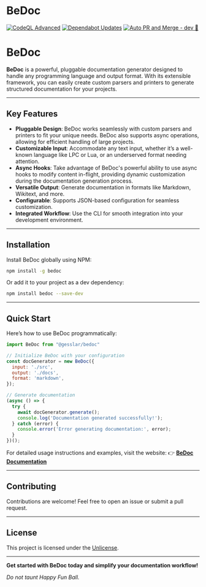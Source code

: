 # BeDoc

[![CodeQL Advanced](https://github.com/gesslar/BeDoc/actions/workflows/codeql.yml/badge.svg)](https://github.com/gesslar/BeDoc/actions/workflows/codeql.yml)
[![Dependabot Updates](https://github.com/gesslar/BeDoc/actions/workflows/dependabot/dependabot-updates/badge.svg)](https://github.com/gesslar/BeDoc/actions/workflows/dependabot/dependabot-updates)
[![Auto PR and Merge - dev 🤗](https://github.com/gesslar/BeDoc/actions/workflows/autopr-dev.yml/badge.svg?branch=dev)](https://github.com/gesslar/BeDoc/actions/workflows/autopr-dev.yml)


# BeDoc

**BeDoc** is a powerful, pluggable documentation generator designed to handle any programming language and output format. With its extensible framework, you can easily create custom parsers and printers to generate structured documentation for your projects.

---

## Key Features

- **Pluggable Design**: BeDoc works seamlessly with custom parsers and printers
  to fit your unique needs. BeDoc also supports async operations, allowing for
  efficient handling of large projects.
- **Customizable Input**: Accommodate any text input, whether it’s a well-known
  language like LPC or Lua, or an underserved format needing attention.
- **Async Hooks**: Take advantage of BeDoc's powerful ability to use async
  hooks to modify content in-flight, providing dynamic customization during the
  documentation generation process.
- **Versatile Output**: Generate documentation in formats like Markdown,
  Wikitext, and more.
- **Configurable**: Supports JSON-based configuration for seamless
  customization.
- **Integrated Workflow**: Use the CLI for smooth integration into your
  development environment.

---

## Installation

Install BeDoc globally using NPM:

```bash
npm install -g bedoc
```

Or add it to your project as a dev dependency:

```bash
npm install bedoc --save-dev
```

---

## Quick Start

Here’s how to use BeDoc programmatically:

```javascript
import BeDoc from "@gesslar/bedoc"

// Initialize BeDoc with your configuration
const docGenerator = new BeDoc({
  input: './src',
  output: './docs',
  format: 'markdown',
});

// Generate documentation
(async () => {
  try {
    await docGenerator.generate();
    console.log('Documentation generated successfully!');
  } catch (error) {
    console.error('Error generating documentation:', error);
  }
})();
```

For detailed usage instructions and examples, visit the website:
👉 **[BeDoc Documentation](https://bedoc.gesslar.dev/)**

---

## Contributing

Contributions are welcome! Feel free to open an issue or submit a pull request.

---

## License

This project is licensed under the [Unlicense](./LICENSE).

---

**Get started with BeDoc today and simplify your documentation workflow!**

_Do not taunt Happy Fun Ball._
